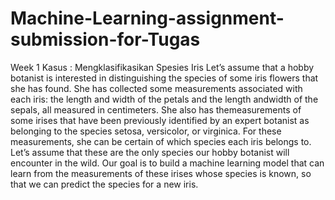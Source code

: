 # Machine-Learning-assignment-submission-for-Tugas

Week 1 Kasus : Mengklasifikasikan Spesies Iris
Let’s assume that a hobby botanist is interested in distinguishing the species of some iris flowers that she has found. She has
collected some measurements associated with each iris: the length and width of the petals and the length andwidth of the sepals,
all measured in centimeters. She also has themeasurements of some irises that have been previously identified by an expert
botanist as belonging to the species setosa, versicolor, or virginica. For these measurements, she can be certain of which species
each iris belongs to.
Let’s assume that these are the only species our hobby botanist will encounter in the wild. Our goal is to build a machine learning
model that can learn from the measurements of these irises whose species is known, so that we can predict the species for a new
iris.

